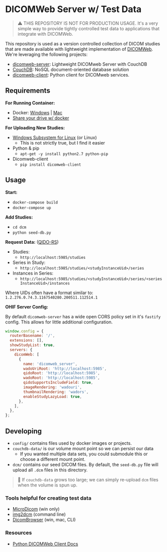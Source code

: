 # DICOMWeb Server w/ Test Data

> ⚠️ THIS REPOSITORY IS NOT FOR PRODUCTION USAGE. It's a very simple way to provide tightly controlled test data to applications that integrate with DICOMWeb.

This repository is used as a version controlled collection of DICOM studies that are made available with lightweight implementation of [DICOMWeb][dicom-web]. We're leveraging the following projects:

- [dicomweb-server][dicomweb-server]: Lightweight DICOMweb Server with CouchDB
- [CouchDB][couchdb]: NoSQL document-oriented database solution
- [dicomweb-client][dicomweb-client]: Python client for DICOMweb services.

## Requirements

**For Running Container:**

- Docker: [Windows][win-docker] | [Mac][mac-docker]
- [Share your drive w/ docker][share-drive]

**For Uploading New Studies:**

- [Windows Subsystem for Linux][install-linux] (or Linux)
  - This is not strictly true, but I find it easier
- Python & pip
  - `apt-get -y install python2.7 python-pip`
- Dicomweb-client
  - `pip install dicomweb-client`

## Usage

**Start:**

- `docker-compose build`
- `docker-compose up`

**Add Studies:**

- `cd dcm`
- `python seed-db.py`

**Request Data:** ([QIDO-RS][qido-rs])

- Studies:
  - `http://localhost:5985/studies`
- Series in Study:
  - `http://localhost:5985/studies/<studyInstanceUid>/series`
- Instances in Series:
  - `http://localhost:5985/studies/<studyInstanceUid>/series/<seriesInstanceUid>/instances`

Where UIDs often have a format similar to: `1.2.276.0.74.3.1167540280.200511.112514.1`

**OHIF Server Config:**

By default `dicomweb-server` has a wide open CORS policy set in it's `fastify` config. This allows for little additional configuration.

```js
window.config = {
  routerBasename: '/',
  extensions: [],
  showStudyList: true,
  servers: {
    dicomWeb: [
      {
        name: 'dicomweb_server',
        wadoUriRoot: 'http://localhost:5985',
        qidoRoot: 'http://localhost:5985',
        wadoRoot: 'http://localhost:5985',
        qidoSupportsIncludeField: true,
        imageRendering: 'wadouri',
        thumbnailRendering: 'wadors',
        enableStudyLazyLoad: true,
      },
    ],
  },
};

```

## Developing

- `config/` contains files used by docker images or projects.
- `couchdb-data/` is our volume mount point so we can persist our data
  - If you wanted multiple data sets, you could submodule this or choose a different mount point.
- `dcm/` contains our seed DICOM files. By default, the `seed-db.py` file will upload all `.dcm` files in this directory.

> :wave: If `couchdb-data` grows too large; we can simply re-upload `dcm` files when the volume is spun up.

### Tools helpful for creating test data

- [MicroDicom](http://www.microdicom.com/downloads.html) (win only)
- [img2dcm](https://support.dcmtk.org/docs/img2dcm.html) (command line)
- [DicomBrowser](https://wiki.xnat.org/xnat-tools/dicombrowser) (win, mac, CLI)

### Resources

- [Python DICOMWeb Client Docs][dicomweb-client-docs]

<!-- 
    LINKS
-->

[dicomweb-server]: https://github.com/dcmjs-org/dicomweb-server
[dicom-web]: https://www.dicomstandard.org/dicomweb/
[couchdb]: https://couchdb.apache.org/
[dicomweb-client]: https://github.com/clindatsci/dicomweb-client
[qido-rs]: https://www.dicomstandard.org/dicomweb/query-qido-rs/
[win-docker]: https://docs.docker.com/docker-for-windows/install/
[mac-docker]: https://docs.docker.com/docker-for-mac/install/
[share-drive]: https://github.com/docker/for-win/issues/3174#issuecomment-477417558
[install-linux]: https://docs.microsoft.com/en-us/windows/wsl/install-win10
[dicomweb-client-docs]: https://dicomweb-client.readthedocs.io/en/latest/
